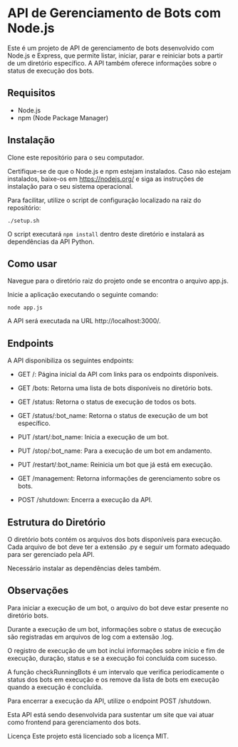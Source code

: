 # API de Gerenciamento de Bots com Node.js

Este é um projeto de API de gerenciamento de bots desenvolvido com Node.js e Express, que permite listar, iniciar, parar e reiniciar bots a partir de um diretório específico. A API também oferece informações sobre o status de execução dos bots.

## Requisitos
- Node.js
- npm (Node Package Manager)

## Instalação
Clone este repositório para o seu computador.

Certifique-se de que o Node.js e npm estejam instalados. Caso não estejam instalados, baixe-os em https://nodejs.org/ e siga as instruções de instalação para o seu sistema operacional.

Para facilitar, utilize o script de configuração localizado na raiz do repositório:

```
./setup.sh
```

O script executará `npm install` dentro deste diretório e instalará as dependências da API Python.

## Como usar

Navegue para o diretório raiz do projeto onde se encontra o arquivo app.js.

Inicie a aplicação executando o seguinte comando:

```
node app.js
```

A API será executada na URL http://localhost:3000/.

## Endpoints
A API disponibiliza os seguintes endpoints:

- GET /: Página inicial da API com links para os endpoints disponíveis.

- GET /bots: Retorna uma lista de bots disponíveis no diretório bots.

- GET /status: Retorna o status de execução de todos os bots.

- GET /status/:bot_name: Retorna o status de execução de um bot específico.

- PUT /start/:bot_name: Inicia a execução de um bot.

- PUT /stop/:bot_name: Para a execução de um bot em andamento.

- PUT /restart/:bot_name: Reinicia um bot que já está em execução.

- GET /management: Retorna informações de gerenciamento sobre os bots.

- POST /shutdown: Encerra a execução da API.

## Estrutura do Diretório
O diretório bots contém os arquivos dos bots disponíveis para execução. Cada arquivo de bot deve ter a extensão .py e seguir um formato adequado para ser gerenciado pela API.

Necessário instalar as dependências deles também.

## Observações

Para iniciar a execução de um bot, o arquivo do bot deve estar presente no diretório bots.

Durante a execução de um bot, informações sobre o status de execução são registradas em arquivos de log com a extensão .log.

O registro de execução de um bot inclui informações sobre início e fim de execução, duração, status e se a execução foi concluída com sucesso.

A função checkRunningBots é um intervalo que verifica periodicamente o status dos bots em execução e os remove da lista de bots em execução quando a execução é concluída.

Para encerrar a execução da API, utilize o endpoint POST /shutdown.

Esta API está sendo desenvolvida para sustentar um site que vai atuar como frontend para gerenciamento dos bots.

Licença
Este projeto está licenciado sob a licença MIT.


